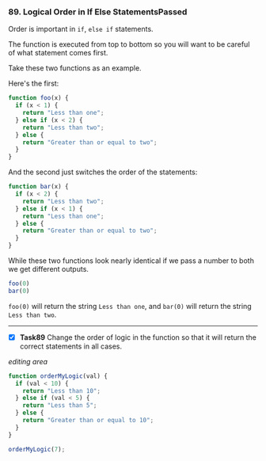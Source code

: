 ### 89. Logical Order in If Else StatementsPassed
Order is important in `if`, `else if` statements.

The function is executed from top to bottom so you will want to be careful of what statement comes first.

Take these two functions as an example.

Here's the first:
```js
function foo(x) {
  if (x < 1) {
    return "Less than one";
  } else if (x < 2) {
    return "Less than two";
  } else {
    return "Greater than or equal to two";
  }
}
```
And the second just switches the order of the statements:
```js
function bar(x) {
  if (x < 2) {
    return "Less than two";
  } else if (x < 1) {
    return "Less than one";
  } else {
    return "Greater than or equal to two";
  }
}
```
While these two functions look nearly identical if we pass a number to both we get different outputs.
```js
foo(0)
bar(0)
```
`foo(0)` will return the string `Less than one`, and `bar(0)` will return the string `Less than two`.
*************
- [x] **Task89** Change the order of logic in the function so that it will return the correct statements in all cases.

*editing area*
```js
function orderMyLogic(val) {
  if (val < 10) {
    return "Less than 10";
  } else if (val < 5) {
    return "Less than 5";
  } else {
    return "Greater than or equal to 10";
  }
}

orderMyLogic(7);
```